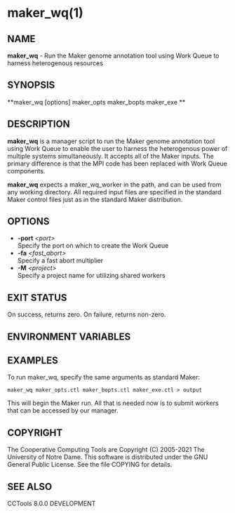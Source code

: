 






















# maker_wq(1)

## NAME
**maker_wq** - Run the Maker genome annotation tool using Work Queue to harness heterogenous resources

## SYNOPSIS
**maker_wq [options] maker_opts maker_bopts maker_exe **

## DESCRIPTION
**maker_wq** is a manager script to run the Maker genome annotation tool using Work Queue to enable the user to harness the heterogenous power of multiple systems simultaneously. It accepts all of the Maker inputs. The primary difference is that the MPI code has been replaced with Work Queue components.

**maker_wq** expects a maker_wq_worker in the path, and can be used from any working directory. All required input files are specified in the standard Maker control files just as in the standard Maker distribution.

## OPTIONS

- **-port** _&lt;port&gt;_<br />Specify the port on which to create the Work Queue
- **-fa** _&lt;fast_abort&gt;_<br />Specify a fast abort multiplier
- **-M** _&lt;project&gt;_<br />Specify a project name for utilizing shared workers


## EXIT STATUS
On success, returns zero.  On failure, returns non-zero.

## ENVIRONMENT VARIABLES

## EXAMPLES

To run maker_wq, specify the same arguments as standard Maker:
```
maker_wq maker_opts.ctl maker_bopts.ctl maker_exe.ctl > output
```
This will begin the Maker run. All that is needed now is to submit workers that can be accessed by our manager.

## COPYRIGHT

The Cooperative Computing Tools are Copyright (C) 2005-2021 The University of Notre Dame.  This software is distributed under the GNU General Public License.  See the file COPYING for details.

## SEE ALSO

CCTools 8.0.0 DEVELOPMENT
